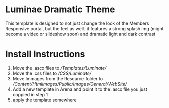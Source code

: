 <h1>Luminae Dramatic Theme</h1>
<p>This template is designed to not just change the look of the Members Responsive portal, but the feel as well. it features a strong splash img (might become a video or slideshow soon) and dramatic light and dark contrast</p>
<h1>Install Instructions</h1>
<ol>
    <li>Move the .ascx files to <i>/Templates/Luminate/</i></li>
    <li>Move the .css files to <i>/CSS/Luminate/</i></li>
    <li>Move Immages from the Resource folder to <i>/Content/HtmlImages/Public/Images/General/WebSite/</i></li>
    <li>Add a new template in Arena and point it to the .ascx file you just coppied in step 1</li>
    <li>apply the template somewhere</li>

</ol>
